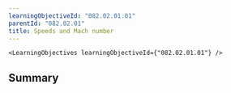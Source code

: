 ```yaml
---
learningObjectiveId: "082.02.01.01"
parentId: "082.02.01"
title: Speeds and Mach number
---
```


```tsx eval
<LearningObjectives learningObjectiveId={"082.02.01.01"} />
```

## Summary
